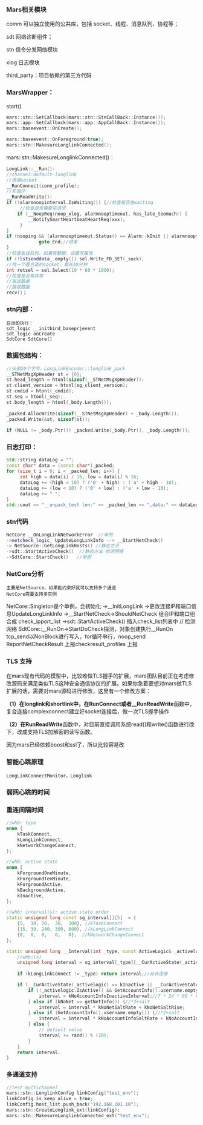 ### Mars相关模块

comm 可以独立使用的公共库，包括 socket、线程、消息队列、协程等；

sdt 网络诊断组件；

stn 信令分发网络模块

xlog 日志模块

third_party：项目依赖的第三方代码

### MarsWrapper：

start()

```c++
mars::stn::SetCallback(mars::stn::StnCallBack::Instance());
mars::app::SetCallback(mars::app::AppCallBack::Instance());
mars::baseevent::OnCreate();

mars::baseevent::OnForeground(true);
mars::stn::MakesureLonglinkConnected();
```

mars::stn::MakesureLonglinkConnected()：

```c++
LongLink::__Run(): 
//channel:default-longlink
//连接socket
__RunConnect(conn_profile);
//死循环
__RunReadWrite():
if (!alarmnoopinterval.IsWaiting()) {//检查是否在waiting
     //检查是否需要空请求
	if (__NoopReq(noop_xlog, alarmnooptimeout, has_late_toomuch)) {
        __NotifySmartHeartbeatHeartReq(xxx);
     }
}
if (nooping && (alarmnooptimeout.Status() == Alarm::kInit || alarmnooptimeout.Status() == Alarm::kCancel)) {
            goto End;//结束
}
//检查发送队列，如果有数据，设置写属性
if (!lstsenddata_.empty()) sel.Write_FD_SET(_sock);
//找一个最合适的socket，最长10分钟
int retsel = sel.Select(10 * 60 * 1000);
//检查是否有异常
//发送数据
//接收数据
recv()；
```

### stn内部：

```
启动即执行：
sdt_logic __initbind_baseprjevent
sdt_logic onCreate
SdtCore SdtCore()
```

### 数据包结构：

```c++
//头部20个字节，LongLinkEncoder::longlink_pack
__STNetMsgXpHeader st = {0};
st.head_length = htonl(sizeof(__STNetMsgXpHeader));
st.client_version = htonl(sg_client_version);
st.cmdid = htonl(_cmdid);
st.seq = htonl(_seq);
st.body_length = htonl(_body.Length());
            
_packed.AllocWrite(sizeof(__STNetMsgXpHeader) + _body.Length());
_packed.Write(&st, sizeof(st));
            
if (NULL != _body.Ptr()) _packed.Write(_body.Ptr(), _body.Length());
```

### 日志打印：

```c++
std::string dataLog = "";
const char* data = (const char*)_packed;
for (size_t i = 0; i < _packed_len; i++) {
     int high = data[i] / 16, low = data[i] % 16;
     dataLog += (high < 10) ? ('0' + high) : ('a' + high - 10);
     dataLog += (low < 10) ? ('0' + low) : ('a' + low - 10);
     dataLog += " ";
}
std::cout << "__unpack_test len:" << _packed_len << ",data:" << dataLog << std::endl;
```

### stn代码

```c++
NetCore __OnLongLinkNetworkError  //单例    
->netcheck_logic_ UpdateLongLinkInfo --> __StartNetCheck()
-> NetSource::GetLongLinkHosts() //静态方法  
->sdt::StartActiveCheck()  //静态方法 检测网络
->SdtCore::StartCheck()   //单例    
```

### NetCore分析

```
主要是NetSource，如果能约束好就可以支持多个通道
NetCore需要支持多实例
```

NetCore::Singleton是个单例，会初始化
 ->__InitLongLink
->更改连接IP和端口信息UpdateLongLinkInfo
->__StartNetCheck->ShouldNetCheck 组合IP和端口组合成 check_ipport_list
->sdt::StartActiveCheck()  插入check_list列表中 // 检测网络
SdtCore::__RunOn->StartDoCheck探测，对象创建执行__RunOn
tcp_send以NonBlock进行写入，for循环串行，noop_send
ReportNetCheckResult 上报checkresult_profiles  上报

### TLS 支持

在mars现有代码的模型中，比较难做TLS握手的扩展，mars团队目前正在考虑修改源码来满足类似TLS这种安全通信协议的扩展。如果你急着要想对mars做TLS扩展的话，需要对mars源码进行修改，这里有一个修改方案：

**（1）**在longlink和shortlink中，在**RunConnect或者__RunReadWrite**函数中，复合连接complexconnect建立好socket连接后，做一次TLS握手操作 

**（2）**在**RunReadWrite**函数中，对目前直接调用系统read()和write()函数进行改下，改成支持TLS加解密的读写函数。

  因为mars已经依赖boost和ssl了，所以比较容易改

### 智能心跳原理

```
LongLinkConnectMonitor，Longlink
```

### 弱网心跳的时间



### 重连间隔时间

```c++
//whb: type
enum {
    kTaskConnect,
    kLongLinkConnect,
    kNetworkChangeConnect,
};

//whb: active state
enum {
    kForgroundOneMinute,
    kForgroundTenMinute,
    kForgroundActive,
    kBackgroundActive,
    kInactive,
};

//whb: interval(s): active state order
static unsigned long const sg_interval[][5]  = {
    {5,  10, 20,  30,  300}, //kTaskConnect
    {15, 30, 240, 300, 600}, //kLongLinkConnect
    {0,  0,  0,   0,   0},  //kNetworkChangeConnect
};
```

```c++
static unsigned long __Interval(int _type, const ActiveLogic& _activelogic) {
    //whb:(s)
    unsigned long interval = sg_interval[_type][__CurActiveState(_activelogic)];
    
    if (kLongLinkConnect != _type) return interval;//非长连接

    if (__CurActiveState(_activelogic) == kInactive || __CurActiveState(_activelogic) == kForgroundActive) {  // now - LastForegroundChangeTime>10min
        if (!_activelogic.IsActive() && GetAccountInfo().username.empty()) {
            interval = kNoAccountInfoInactiveInterval;//7 * 24 * 60 * 60
        } else if (kNoNet == getNetInfo()) {//*3+salt
            interval = interval * kNoNetSaltRate + kNoNetSaltRise;
        } else if (GetAccountInfo().username.empty()) {//*2+salt
            interval = interval * kNoAccountInfoSaltRate + kNoAccountInfoSaltRise;
        } else {
            // default value
			interval += rand() % (20);
        }
    }
    return interval;
}
```



### 多通道支持

```c++
//Test multichannel
mars::stn::LonglinkConfig linkConfig("test_env");
linkConfig.is_keep_alive = true;
linkConfig.host_list.push_back("192.168.201.10");
mars::stn::CreateLonglink_ext(linkConfig);
mars::stn::MakesureLonglinkConnected_ext("test_env");
```